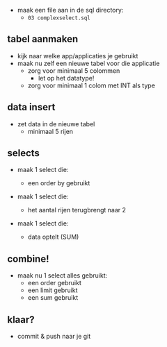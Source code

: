 
- maak een file aan in de sql directory:
    - `03 complexselect.sql`

## tabel aanmaken

- kijk naar welke app/applicaties je gebruikt
- maak nu zelf een nieuwe tabel voor die applicatie
    - zorg voor minimaal 5 colommen
        - let op het datatype!
    - zorg voor minimaal 1 colom met INT als type

## data insert
- zet data in de nieuwe tabel 
    - minimaal 5 rijen

## selects

- maak 1 select die:
    - een order by gebruikt

- maak 1 select die:
    - het aantal rijen terugbrengt naar 2
- maak 1 select die:
    - data optelt (SUM)

## combine!

- maak nu 1 select alles gebruikt:
    - een order gebruikt
    - een limit gebruikt
    - een sum gebruikt
## klaar?

- commit & push naar je git
            